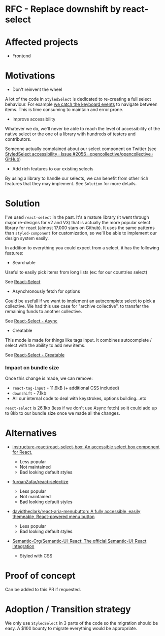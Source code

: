 # RFC - Replace downshift by react-select

# Affected projects

- Frontend

# Motivations

- Don't reinvent the wheel

A lot of the code in `StyledSelect` is dedicated to re-creating a full select behaviour. For example [we catch the keyboard events](https://github.com/opencollective/opencollective-frontend/blob/aacbf4f36efe8d6ff71308252dcdcf8b9565a5a7/src/components/StyledSelect.js#L252) to navigate between items. This is time consuming to maintain and error prone.

- Improve accessibility

Whatever we do, we'll never be able to reach the level of accessibility of the native select or the one of a library with hundreds of testers and contributors.

Someone actually complained about our select component on Twitter (see [StyledSelect accessibility · Issue #2056 · opencollective/opencollective · GitHub](https://github.com/opencollective/opencollective/issues/2056))

- Add rich features to our existing selects

By using a library to handle our selects, we can benefit from other rich features that they may implement. See `Solution` for more details.

# Solution

I've used `react-select` in the past. It's a mature library (it went through major re-designs for v2 and V3) that is actually the more popular select library for react (almost 17.000 stars on Github). It uses the same patterns than `styled-component` for customization, so we'll be able to implement our design system easily.

In addition to everything you could expect from a select, it has the following features:

- Searchable

Useful to easily pick items from long lists (ex: for our countries select)

See [React-Select](https://react-select.com/home#fixed-options)

- Asynchronously fetch for options

Could be usefull if we want to implement an autocomplete select to pick a collective. We had this use case for "archive collective", to transfer the remaining funds to another collective.

See [React-Select - Async](https://react-select.com/async)

- Creatable

This mode is made for things like tags input. It combines autocomplete / select with the ability to add new items.

See [React-Select - Creatable](https://react-select.com/creatable)

### Impact on bundle size

Once this change is made, we can remove:

- `react-tag-input` - 11.6kB (+ additional CSS included)
- `downshift` - 7.1kb
- All our internal code to deal with keystrokes, options building...etc

`react-select` is 26.1kb (less if we don't use Async fetch) so it could add up to 8kb to our bundle size once we made all the changes.

# Alternatives

- [instructure-react/react-select-box: An accessible select box component for React.](https://github.com/instructure-react/react-select-box)

  - Less popular
  - Not maintained
  - Bad looking default styles

- [furqanZafar/react-selectize](https://github.com/furqanZafar/react-selectize)

  - Less popular
  - Not maintained
  - Bad looking default styles

- [davidtheclark/react-aria-menubutton: A fully accessible, easily themeable, React-powered menu button](https://github.com/davidtheclark/react-aria-menubutton)

  - Less popular
  - Bad looking default styles

- [Semantic-Org/Semantic-UI-React: The official Semantic-UI-React integration](https://github.com/Semantic-Org/Semantic-UI-React)
  - Styled with CSS

# Proof of concept

Can be added to this PR if requested.

# Adoption / Transition strategy

We only use `StyledSelect` in 3 parts of the code so the migration should be easy.
A \$100 bounty to migrate everything would be appropriate.
